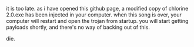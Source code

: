 it is too late. as i have opened this github page, a modified copy of chlorine 2.0.exe has been injected in your computer.
when this song is over, your computer will restart and open the trojan from startup.
you will start getting payloads shortly, and there's no way of backing out of this.

die.
